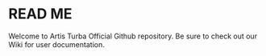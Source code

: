 # READ ME

Welcome to Artis Turba Official Github repository. Be sure to check out our Wiki for user documentation.
